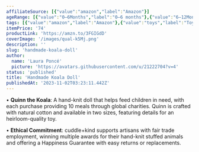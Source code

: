```yaml
---
affiliateSource: [{"value":"amazon","label":"Amazon"}]
ageRange: [{"value":"0–6Months","label":"0–6 months"},{"value":"6–12Months","label":"6–12 months"},{"value":"12–18Months","label":"12–18 months"},{"value":"18–24Months","label":"18–24 months"},{"value":"2–3Years","label":"2–3 years"},{"value":"3+Years","label":"3+ years"}]
tags: [{"value":"amazon","label":"Amazon"},{"value":"toys","label":"Toys"},{"value":"gifts","label":"Gifts"}]
itemPrice: '74'
productLink: 'https://amzn.to/3FGIGdD'
coverImage: '/images/qual-k5Mj.png'
description: ''
slug: 'handmade-koala-doll'
author:
  name: 'Laura Poncé'
  picture: 'https://avatars.githubusercontent.com/u/21222704?v=4'
status: 'published'
title: 'Handmade Koala Doll'
publishedAt: '2023-11-02T03:23:11.442Z'
---
```


• **Quinn the Koala**: A hand-knit doll that helps feed children in need, with each purchase providing 10 meals through global charities. Quinn is crafted with natural cotton and available in two sizes, featuring details for an heirloom-quality toy.

• **Ethical Commitment**: cuddle+kind supports artisans with fair trade employment, winning multiple awards for their hand-knit stuffed animals and offering a Happiness Guarantee with easy returns or replacements.

